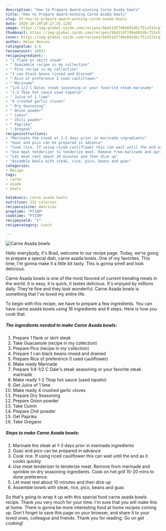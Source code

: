 ```yaml
---
description: "How to Prepare Award-winning Carne Asada bowls"
title: "How to Prepare Award-winning Carne Asada bowls"
slug: 97-how-to-prepare-award-winning-carne-asada-bowls
date: 2020-10-20T10:17:55.129Z
image: https://img-global.cpcdn.com/recipes/bbd21df7d6e601db/751x532cq70/carne-asada-bowls-recipe-main-photo.jpg
thumbnail: https://img-global.cpcdn.com/recipes/bbd21df7d6e601db/751x532cq70/carne-asada-bowls-recipe-main-photo.jpg
cover: https://img-global.cpcdn.com/recipes/bbd21df7d6e601db/751x532cq70/carne-asada-bowls-recipe-main-photo.jpg
author: Helen Benson
ratingvalue: 4.6
reviewcount: 18831
recipeingredient:
- "1 flank or skirt steak"
- " Guacamole recipe in my collection"
- " Pico recipe in my collection"
- "1 can black beans rinsed and drained"
- " Rice of preference I used cauliflower"
- " Marinade"
- "1/4-1/2 C Dales steak seasoning or your favorite steak marinade"
- "1-2 Tbsp hot sauce used tapatio"
- " Juice of 1 lime"
- "4 crushed garlic cloves"
- " Dry Seasoning"
- " Onion powder"
- " Cumin"
- " Chili powder"
- " Paprika"
- " Oregano"
recipeinstructions:
- "Marinate the steak at 1-3 days prior in marinade ingredients"
- "Guac and pico can be prepared in advance"
- "Cook rice. If using riced cauliflower this can wait until the end as it cooks quickly"
- "Use meat tenderizer to tenderize meat. Remove from marinade and sprinkle on dry seasoning ingredients. Cook on hot grill 15-20 mins to done preference."
- "Let meat rest about 10 minutes and then dice up"
- "Assemble bowls with steak, rice, pico, beans and guac"
categories:
- Recipe
tags:
- carne
- asada
- bowls

katakunci: carne asada bowls 
nutrition: 231 calories
recipecuisine: American
preptime: "PT18M"
cooktime: "PT33M"
recipeyield: "1"
recipecategory: Lunch

---
```



![Carne Asada bowls](https://img-global.cpcdn.com/recipes/bbd21df7d6e601db/751x532cq70/carne-asada-bowls-recipe-main-photo.jpg)

Hello everybody, it's Brad, welcome to our recipe page. Today, we're going to prepare a special dish, carne asada bowls. One of my favorites. This time, I'm gonna make it a little bit tasty. This is gonna smell and look delicious.

Carne Asada bowls is one of the most favored of current trending meals in the world. It is easy, it is quick, it tastes delicious. It's enjoyed by millions daily. They're fine and they look wonderful. Carne Asada bowls is something that I've loved my entire life.




To begin with this recipe, we have to prepare a few ingredients. You can have carne asada bowls using 16 ingredients and 6 steps. Here is how you cook that.

<!--inarticleads1-->

##### The ingredients needed to make Carne Asada bowls:

1. Prepare 1 flank or skirt steak
1. Take  Guacamole (recipe in my collection)
1. Prepare  Pico (recipe in my collection)
1. Prepare 1 can black beans rinsed and drained
1. Prepare  Rice of preference (I used cauliflower)
1. Make ready  Marinade
1. Prepare 1/4-1/2 C Dale&#39;s steak seasoning or your favorite steak marinade
1. Make ready 1-2 Tbsp hot sauce (used tapatio)
1. Get  Juice of 1 lime
1. Make ready 4 crushed garlic cloves
1. Prepare  Dry Seasoning
1. Prepare  Onion powder
1. Take  Cumin
1. Prepare  Chili powder
1. Get  Paprika
1. Take  Oregano




<!--inarticleads2-->

##### Steps to make Carne Asada bowls:

1. Marinate the steak at 1-3 days prior in marinade ingredients
1. Guac and pico can be prepared in advance
1. Cook rice. If using riced cauliflower this can wait until the end as it cooks quickly
1. Use meat tenderizer to tenderize meat. Remove from marinade and sprinkle on dry seasoning ingredients. Cook on hot grill 15-20 mins to done preference.
1. Let meat rest about 10 minutes and then dice up
1. Assemble bowls with steak, rice, pico, beans and guac




So that's going to wrap it up with this special food carne asada bowls recipe. Thank you very much for your time. I'm sure that you will make this at home. There is gonna be more interesting food at home recipes coming up. Don't forget to save this page on your browser, and share it to your loved ones, colleague and friends. Thank you for reading. Go on get cooking!
